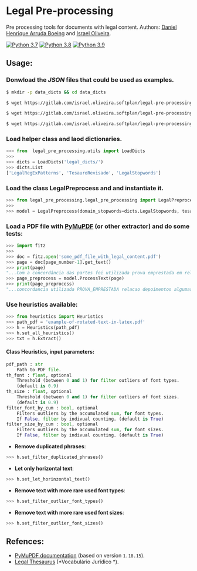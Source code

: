 # Legal Pre-processing

Pre processing tools for documents with legal content.
Authors: [Daniel Henrique Arruda Boeing](mailto:daniel.boeing@softplan.com.br) and [Israel Oliveira](mailto:israel.oliveira@softplan.com.br).

[![Python 3.7](https://img.shields.io/badge/Python-3.7-gree.svg)](https://www.python.org/downloads/release/python-370/)
[![Python 3.8](https://img.shields.io/badge/Python-3.8-gree.svg)](https://www.python.org/downloads/release/python-380/)
[![Python 3.9](https://img.shields.io/badge/Python-3.9-gree.svg)](https://www.python.org/downloads/release/python-390/)

## Usage:

### Donwload the *JSON* files that could be used as examples.

```bash
$ mkdir -p data_dicts && cd data_dicts

$ wget https://gitlab.com/israel.oliveira.softplan/legal-pre-processing/-/raw/master/data/LegalRegExPatterns.json

$ wget https://gitlab.com/israel.oliveira.softplan/legal-pre-processing/-/raw/master/data/LegalStopwords.json

$ wget https://gitlab.com/israel.oliveira.softplan/legal-pre-processing/-/raw/master/data/TesauroRevisado.json
```

### Load helper class and laod dictionaries.

```python
>>> from  legal_pre_processing.utils import LoadDicts
>>>
>>> dicts = LoadDicts('legal_dicts/')
>>> dicts.List
['LegalRegExPatterns', 'TesauroRevisado', 'LegalStopwords']
```

### Load the class LegalPreprocess and and instantiate it.

```python
>>> from legal_pre_processing.legal_pre_processing import LegalPreprocess
>>>
>>> model = LegalPreprocess(domain_stopwords=dicts.LegalStopwords, tesauro=dicts.TesauroRevisado, regex_pattern=dicts.LegalRegExPatterns)
```

### Load a PDF file with [PyMuPDF](https://pymupdf.readthedocs.io/en/latest/) (or other extractor) and do some tests:

```python
>>> import fitz
>>>
>>> doc = fitz.open('some_pdf_file_with_legal_content.pdf')
>>> page = doc[page_number-1].get_text()
>>> print(page)
"...Com a concordância das partes foi utilizada prova emprestada em relação aos depoimentos de algumas testemunhas de defesa (decisões de 28/10/2016,  07/11/2016, de 10/11/2016 e de 09/02/2017, nos eventos 114, 175 e 199, e depoimentos nos eventos 187, 200, 287 e 513)...."
>>> page_preprocess = model.ProcessText(page)
>>> print(page_preprocess)
"...concordancia utilizada PROVA_EMPRESTADA relacao depoimentos algumas testemunhas defesa decisoes eventos depoimentos eventos..."
```

### Use heuristics available:

```python
>>> from heuristics import Heuristics
>>> path_pdf = 'example-of-rotated-text-in-latex.pdf'
>>> h = Heuristics(path_pdf)
>>> h.set_all_heuristics()
>>> txt = h.Extract()
```

#### Class Heuristics, input parameters:
```python
pdf_path : str
    Path to PDF file.
th_font : float, optional
    Threshold (between 0 and 1) for filter outliers of font types.
    (default is 0.9)
th_size : float, optional
    Threshold (between 0 and 1) for filter outliers of font sizes.
    (default is 0.9)
filter_font_by_cum : bool, optional
    Filters outliers by the accumulated sum, for font types.
    If False, filter by indivual counting. (default is True)
filter_size_by_cum : bool, optional
    Filters outliers by the accumulated sum, for font sizes.
    If False, filter by indivual counting. (default is True)
```

- **Remove duplicated phrases**:
```python
>>> h.set_filter_duplicated_phrases()
```

- **Let only horizontal text**:
```python
>>> h.set_let_horinzontal_text()
```

- **Remove text with more rare used font types**:
```python
>>> h.set_filter_outlier_font_types()
```

- **Remove text with more rare used font sizes**:
```python
>>> h.set_filter_outlier_font_sizes()
```

## Refences:

- [PyMuPDF documentation](https://pymupdf.readthedocs.io/en/latest/index.html) (based on version `1.18.15`).
- [Legal Thesaurus](https://scon.stj.jus.br/SCON/thesaurus/) (*Vocabulário Jurídico
*).
